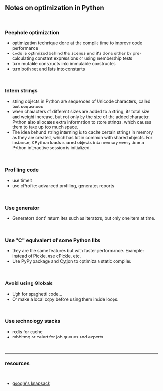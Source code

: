 ## Notes on optimization in Python

<br>

### Peephole optimization

* optimization technique done at the compile time to improve code performance
* code is optimized behind the scenes and it's done either by pre-calculating constant expressions or using membership tests
* turn mutable constructs into immutable constructes
* turn both set and lists into constants

<br>

### Intern strings

* string objects in Python are sequences of Unicode characters, called text sequences
* when characters of different sizes are added to a string, its total size and weight increase, but not only by the size of the added character. Python also allocates extra information to store strings, which causes them to take up too much space.
* The idea behund string interning is to cache certain strings in memory as they are created, which has lot in common with shared objects. For instance, CPython loads shared objects into memory every time a Python interactive session is initialized.

<br>

### Profiling code

* use timeit
* use cProfile: advanced profiling, generates reports


<br>

### Use generator
 
- Generators dont' return ites such as iterators, but only one item at time.


<br>

### Use "C" equivalent of some Python libs

* they are the same features but with faster performance. Example: instead of Pickle, use cPickle, etc.
* Use PyPy package and Cytjon to optimiza a static compiler.


<br>


### Avoid using  Globals

* Ugh for spaghetti code...
* Or make a local copy before using them inside loops.


<br>

### Use technology stacks

* redis for cache
* rabbitmq or celert for job queues and exports


<br>

---- 

### resources

<br>

* [google's knapsack](https://developers.google.com/optimization/pack/knapsack)




